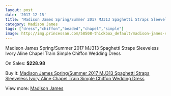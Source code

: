 ```yaml
---
layout: post
date: '2017-12-15'
title: "Madison James Spring/Summer 2017 MJ313 Spaghetti Straps Sleeveless Ivory Aline Chapel Train Simple Chiffon Wedding Dress"
category: Madison James
tags: ["dress","chiffon","beaded","chapel","simple"]
image: http://img.princessan.com/58508-thickbox_default/madison-james-spring-summer-2017-mj313-spaghetti-straps-sleeveless-ivory-aline-chapel-train-simple-chiffon-wedding-dress.jpg
---
```

Madison James Spring/Summer 2017 MJ313 Spaghetti Straps Sleeveless Ivory Aline Chapel Train Simple Chiffon Wedding Dress

On Sales: **$228.98**
<a href="https://www.princessan.com/en/madison-james/25934-madison-james-spring-summer-2017-mj313-spaghetti-straps-sleeveless-ivory-aline-chapel-train-simple-chiffon-wedding-dress.html"><amp-img layout="responsive" width="600" height="600" src="//img.princessan.com/58508-thickbox_default/madison-james-spring-summer-2017-mj313-spaghetti-straps-sleeveless-ivory-aline-chapel-train-simple-chiffon-wedding-dress.jpg" alt="Madison James Spring/Summer 2017 MJ313 Spaghetti Straps Sleeveless Ivory Aline Chapel Train Simple Chiffon Wedding Dress 0" /></a>
<a href="https://www.princessan.com/en/madison-james/25934-madison-james-spring-summer-2017-mj313-spaghetti-straps-sleeveless-ivory-aline-chapel-train-simple-chiffon-wedding-dress.html"><amp-img layout="responsive" width="600" height="600" src="//img.princessan.com/58512-thickbox_default/madison-james-spring-summer-2017-mj313-spaghetti-straps-sleeveless-ivory-aline-chapel-train-simple-chiffon-wedding-dress.jpg" alt="Madison James Spring/Summer 2017 MJ313 Spaghetti Straps Sleeveless Ivory Aline Chapel Train Simple Chiffon Wedding Dress 1" /></a>
<a href="https://www.princessan.com/en/madison-james/25934-madison-james-spring-summer-2017-mj313-spaghetti-straps-sleeveless-ivory-aline-chapel-train-simple-chiffon-wedding-dress.html"><amp-img layout="responsive" width="600" height="600" src="//img.princessan.com/58511-thickbox_default/madison-james-spring-summer-2017-mj313-spaghetti-straps-sleeveless-ivory-aline-chapel-train-simple-chiffon-wedding-dress.jpg" alt="Madison James Spring/Summer 2017 MJ313 Spaghetti Straps Sleeveless Ivory Aline Chapel Train Simple Chiffon Wedding Dress 2" /></a>
<a href="https://www.princessan.com/en/madison-james/25934-madison-james-spring-summer-2017-mj313-spaghetti-straps-sleeveless-ivory-aline-chapel-train-simple-chiffon-wedding-dress.html"><amp-img layout="responsive" width="600" height="600" src="//img.princessan.com/58510-thickbox_default/madison-james-spring-summer-2017-mj313-spaghetti-straps-sleeveless-ivory-aline-chapel-train-simple-chiffon-wedding-dress.jpg" alt="Madison James Spring/Summer 2017 MJ313 Spaghetti Straps Sleeveless Ivory Aline Chapel Train Simple Chiffon Wedding Dress 3" /></a>
<a href="https://www.princessan.com/en/madison-james/25934-madison-james-spring-summer-2017-mj313-spaghetti-straps-sleeveless-ivory-aline-chapel-train-simple-chiffon-wedding-dress.html"><amp-img layout="responsive" width="600" height="600" src="//img.princessan.com/58509-thickbox_default/madison-james-spring-summer-2017-mj313-spaghetti-straps-sleeveless-ivory-aline-chapel-train-simple-chiffon-wedding-dress.jpg" alt="Madison James Spring/Summer 2017 MJ313 Spaghetti Straps Sleeveless Ivory Aline Chapel Train Simple Chiffon Wedding Dress 4" /></a>

Buy it: [Madison James Spring/Summer 2017 MJ313 Spaghetti Straps Sleeveless Ivory Aline Chapel Train Simple Chiffon Wedding Dress](https://www.princessan.com/en/madison-james/25934-madison-james-spring-summer-2017-mj313-spaghetti-straps-sleeveless-ivory-aline-chapel-train-simple-chiffon-wedding-dress.html "Madison James Spring/Summer 2017 MJ313 Spaghetti Straps Sleeveless Ivory Aline Chapel Train Simple Chiffon Wedding Dress")

View more: [Madison James](https://www.princessan.com/en/241-madison-james "Madison James")